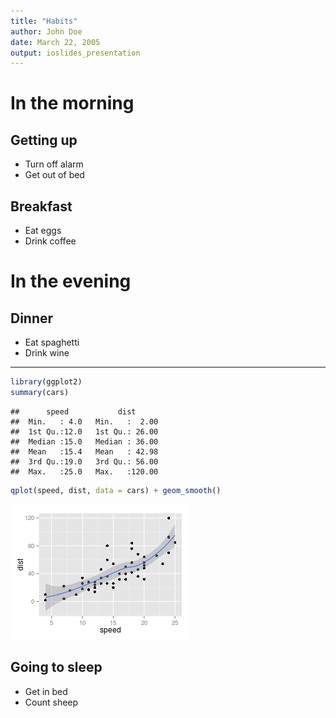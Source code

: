 ```yaml
---
title: "Habits"
author: John Doe
date: March 22, 2005
output: ioslides_presentation
---
```


# In the morning

## Getting up

- Turn off alarm
- Get out of bed

## Breakfast

- Eat eggs
- Drink coffee

# In the evening

## Dinner

- Eat spaghetti
- Drink wine

----


```r
library(ggplot2)
summary(cars)
```

```
##      speed           dist       
##  Min.   : 4.0   Min.   :  2.00  
##  1st Qu.:12.0   1st Qu.: 26.00  
##  Median :15.0   Median : 36.00  
##  Mean   :15.4   Mean   : 42.98  
##  3rd Qu.:19.0   3rd Qu.: 56.00  
##  Max.   :25.0   Max.   :120.00
```

```r
qplot(speed, dist, data = cars) + geom_smooth()
```

![plot of chunk qplot](figure/qplot-1.png) 

## Going to sleep

- Get in bed
- Count sheep
